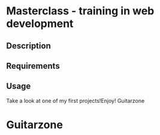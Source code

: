 # Masterclass - training in web development

## Description

## Requirements

## Usage

Take a look at one of my first projects!Enjoy! Guitarzone
# Guitarzone
